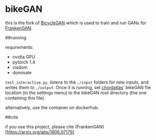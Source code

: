 # bikeGAN

this is the fork of [BicycleGAN](https://junyanz.github.io/BicycleGAN/) which is used to train and run GANs for [FrankenGAN](http://geometry.cs.ucl.ac.uk/projects/2018/frankengan).

##running

requirements: 
* nvidia GPU
* pytorch 1.4
* visdom
* dominate

`test_interactive.py`, listens to the `./input` folders for new inputs, and writes them to `./output`. Once it is running, set [chordatlas](https://github.com/twak/chordatlas)' bikeGAN file location (in the settings menu) to the bikeGAN root directory (the one containing this file).

alternatively, use the container on dockerhub.

##cite

if you use this project, please cite (FrankenGAN)[https://arxiv.org/abs/1806.07179]

